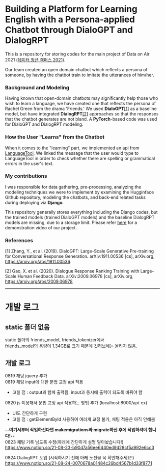 # Building a Platform for Learning English with a Persona-applied Chatbot through DialoGPT and DialogRPT

This is a repository for storing codes for the main project of Data on Air 2021 ([데이터 청년 캠퍼스 2021](https://dataonair.or.kr/bigjob/)).  

Our team created an open domain chatbot which reflects a persona of someone, by having the chatbot train to imitate the utterances of him/her.  

### Background and Modeling  
Having known that open-domain chatbots may significantly help those who wish to learn a language, we have created one that reflects the persona of Rachel Green from the drama 'Friends.' We used **DialoGPT**[[1]](#1) as a baseline model, but have integrated **DialogRPT**[[2]](#2) approaches so that the responses that the chatbot generates are not bland. A **PyTorch**-based code was used for DialoGPT and DialogRPT modeling.  


### How the User "Learns" from the Chatbot  
When it comes to the "learning" part, we implemented an api from [LanguageTool](https://languagetool.org/). We linked the message that the user would type to LanguageTool in order to check whether there are spelling or grammatical errors in the user's text.  


### My contributions  
I was responsible for data gathering, pre-processing, analyzing the modeling techniques we were to implement by examining the Hugginface Github repository, modeling the chatbots, and back-end related tasks during deploying via **Django**.

This repository generally stores everything including the Django codes, but the trained models (trained DialoGPT models) and the baseline DialogRPT models are missing, due to a storage limit. Please refer [here](https://www.notion.so/nokomon/aae788a23cab4c5882beef2af11370a1#9f33f8bd79614c2eb19b31b55a745b6c) for a demonstration video of our project.

### References
<a id="1">[1]</a> 
Zhang, Y., et al. (2019). DialoGPT: Large-Scale Generative Pre-training for Conversational Response Generation. arXiv:1911.00536 [cs], arXiv.org, https://arxiv.org/abs/1911.00536.

<a id="2">[2]</a> 
Gao, X. et al. (2020). Dialogue Response Ranking Training with Large-Scale Human Feedback Data. arXiv:2009.06978 [cs], arXiv.org, https://arxiv.org/abs/2009.06978

-----------------------------------
# 개발 로그  

## static 폴더 없음
static 폴더의 friends_model, friends_tokenizer에서  
friends_model의 용량이 1.34GB로 크기 때문에 깃허브에는 올리지 않음.

## 개발 로그
0819 채팅 jquery 추가  
0819 채팅 input에 대한 문법 교정 api 적용  
- 고칠 점 : output과 함께 출력됨. input과 동시에 출력이 되도록 바꿔야 함   

0820 js 이용해서 문법 교정 api 적용하는 방법 추가 (localhost:8000/api-ex)
- UI도 간단하게 구현
- 고칠 점 : getElementById 사용하여 여러개 교정 불가, 채팅 적용은 아직 안해봄  

**--여기서부터 작업하신다면 makemigrations와 migrate하신 후에 작업하셔야 합니다!--**  
0823 채팅 기록 남도록 수정(아래에 간단하게 설명 달아놨습니다!)  
https://www.notion.so/21-08-23-b90d7a56ee6440ed9d28cf5a992e6cc3  

0824 DialogRPT 도입 (시작하시기 전에 아래 노션을 꼭 확인해주세요!)  
https://www.notion.so/21-08-24-0070678a01484c26bd4567b1d33f8771  
